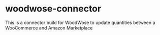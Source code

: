 # woodwose-connector
This is a connector build for WoodWose to update quantities between a WooCommerce and Amazon Marketplace
